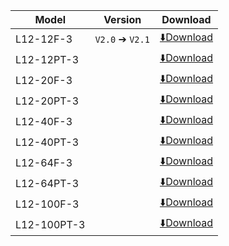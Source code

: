 | Model    | Version           | Download |
| ------------- | --------------- | -------------------------------------------------------------------------------------------- |
| L12-12F-3   | `V2.0` ➔ `V2.1` | [⬇️Download](https://https://drive.google.com/file/d/18kNNYby1Dm5zuuecNWYLuOjW07XlV19X/view) |
| L12-12PT-3  |                 | [⬇️Download](https://https://drive.google.com/file/d/13tdx9jQ5Luc8DY68D5TdQNHGI8wIpOgu/view) |
| L12-20F-3   |                 | [⬇️Download](https://drive.google.com/file/d/1ckKeRMg47QIsyu2Yy_qXNtGAER-AzxRe/view?usp=sharing) |
| L12-20PT-3  |                 | [⬇️Download](https://drive.google.com/file/d/16ygBZXATqJRnXK62mgs9epEqDo_AtA4w/view?usp=sharing) |
| L12-40F-3   |                 | [⬇️Download](https://drive.google.com/file/d/1ATvcHQh9x9-JcOQVNqNGm4Uvr8ufHdlj/view?usp=sharing) |
| L12-40PT-3  |                 | [⬇️Download](https://drive.google.com/file/d/1YPWBEHMaXJsXsoxUx5E56ZmZYTsdmC0q/view?usp=sharing) |
| L12-64F-3   |                 | [⬇️Download](https://drive.google.com/file/d/1GNqIiASB1LBsBdjX5cQQML7Acw8aMRqN/view?usp=sharing) |
| L12-64PT-3  |                 | [⬇️Download](https://drive.google.com/file/d/1UJCa785pCs1iAUHqIYUOqjV_bbuYhfyG/view?usp=sharing) |
| L12-100F-3  |                 | [⬇️Download](https://drive.google.com/file/d/1eFm7_6BASDkkzyd_TLSUyPe6Ig1FD7gc/view?usp=sharing) |
| L12-100PT-3 |                 | [⬇️Download](https://drive.google.com/file/d/1dsLHicnyV11bawjuYF9XH1XAP16WG5By/view?usp=sharing) |





